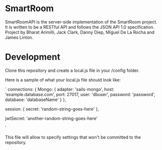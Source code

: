 # SmartRoom

SmartRoomAPI is the server-side implementation of the SmartRoom project. It is written to be a RESTful API and follows the JSON API 1.0 specification. Project by Bharat Arimilli, Jack Clark, Danny Diep, Miguel De La Rocha and James Linton.

# Development

Clone this repository and create a local.js file in your /config folder. 

Here is a sample of what your local.js file should look like:

`
connections: {
    Mongo: {
        adapter: 'sails-mongo',
        host: 'example.database.com',
        port: 27017,
        user: 'dbuser',
        password: 'password',
        database: 'databaseName'
    }
},

session: {
    secret: 'random-string-goes-here'
},

jwtSecret: 'another-random-string-goes-here'
    
`

This file will allow to specify settings that won't be committed to the repository.
